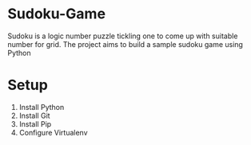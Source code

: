 # Sudoku-Game
Sudoku is a logic number puzzle tickling one to come up with suitable number for grid. The project aims to build a sample sudoku game using Python 


# Setup
1) Install Python
2) Install Git
3) Install Pip
4) Configure Virtualenv
